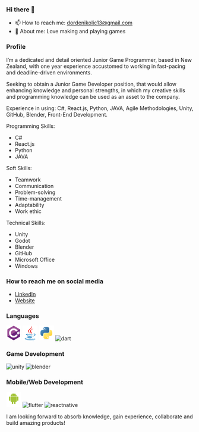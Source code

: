 ### Hi there 👋

- 📫 How to reach me: dordenikolic13@gmail.com
- 🧑 About me: Love making and playing games

### Profile

I’m a dedicated and detail oriented Junior Game Programmer, based in New Zealand, with one year experience accustomed to working in fast-pacing and deadline-driven environments.

Seeking to obtain a Junior Game Developer position, that would allow enhancing knowledge and personal strengths, in which my creative skills and programming knowledge can be used as an asset to the company.

Experience in using: C#, React.js, Python, JAVA, Agile Methodologies, Unity, GitHub, Blender, Front-End Development.

Programming Skills:
- C#
- React.js
- Python
- JAVA

Soft Skills:
- Teamwork
- Communication
- Problem-solving
- Time-management
- Adaptability
- Work ethic

Technical Skills:
- Unity
- Godot
- Blender
- GitHub
- Microsoft Office
- Windows

### How to reach me on social media
- [LinkedIn](https://www.linkedin.com/in/dorde-nikolic-game-developer/)
- [Website](https://dordenikolic13.wixsite.com/main)

### Languages
<p align="left"> <img src="https://raw.githubusercontent.com/devicons/devicon/master/icons/csharp/csharp-original.svg" alt="csharp" width="40" height="40"/> </a> <img src="https://raw.githubusercontent.com/devicons/devicon/master/icons/java/java-original.svg" alt="java" width="40" height="40"/> </a> <img src="https://raw.githubusercontent.com/devicons/devicon/master/icons/python/python-original.svg" alt="python" width="40" height="40"/> </a> <img src="https://www.vectorlogo.zone/logos/dartlang/dartlang-icon.svg" alt="dart" width="40" height="40"/> </a>

### Game Development
<p align="left"> <img src="https://www.vectorlogo.zone/logos/unity3d/unity3d-icon.svg" alt="unity" width="40" height="40"/> </a> <img src="https://download.blender.org/branding/community/blender_community_badge_white.svg" alt="blender" width="40" height="40"/> </a>

### Mobile/Web Development
<p align="left"> <img src="https://raw.githubusercontent.com/devicons/devicon/master/icons/android/android-original-wordmark.svg" alt="android" width="40" height="40"/> </a> <img src="https://www.vectorlogo.zone/logos/flutterio/flutterio-icon.svg" alt="flutter" width="40" height="40"/> </a> <img src="https://reactnative.dev/img/header_logo.svg" alt="reactnative" width="40" height="40"/>
 
I am looking forward to absorb knowledge, gain experience, collaborate and build amazing products!
